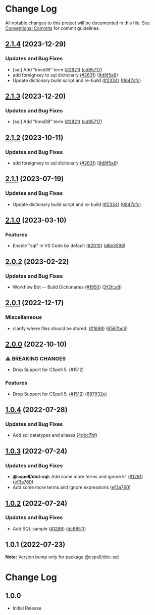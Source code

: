 # Change Log

All notable changes to this project will be documented in this file.
See [Conventional Commits](https://conventionalcommits.org) for commit guidelines.

## [2.1.4](https://github.com/calvinballing/cspell-dicts/compare/@cspell/dict-sql-v2.1.3...@cspell/dict-sql@2.1.4) (2023-12-29)


### Updates and Bug Fixes

* [sql] Add "InnoDB" term ([#2821](https://github.com/calvinballing/cspell-dicts/issues/2821)) ([cd95717](https://github.com/calvinballing/cspell-dicts/commit/cd95717d7054e0768335951cfbb87ff1c5ff8a97))
* add foreignkey to sql dictionary ([#2631](https://github.com/calvinballing/cspell-dicts/issues/2631)) ([8d8f5a6](https://github.com/calvinballing/cspell-dicts/commit/8d8f5a6242f58050da7192ec19370ba146f56046))
* Update dictionary build script and re-build ([#2334](https://github.com/calvinballing/cspell-dicts/issues/2334)) ([0847cfc](https://github.com/calvinballing/cspell-dicts/commit/0847cfc9623018940e7761e08eeba0ec7c0a320e))

## [2.1.3](https://github.com/streetsidesoftware/cspell-dicts/compare/@cspell/dict-sql@2.1.2...@cspell/dict-sql@2.1.3) (2023-12-20)


### Updates and Bug Fixes

* [sql] Add "InnoDB" term ([#2821](https://github.com/streetsidesoftware/cspell-dicts/issues/2821)) ([cd95717](https://github.com/streetsidesoftware/cspell-dicts/commit/cd95717d7054e0768335951cfbb87ff1c5ff8a97))

## [2.1.2](https://github.com/streetsidesoftware/cspell-dicts/compare/@cspell/dict-sql@2.1.1...@cspell/dict-sql@2.1.2) (2023-10-11)


### Updates and Bug Fixes

* add foreignkey to sql dictionary ([#2631](https://github.com/streetsidesoftware/cspell-dicts/issues/2631)) ([8d8f5a6](https://github.com/streetsidesoftware/cspell-dicts/commit/8d8f5a6242f58050da7192ec19370ba146f56046))

## [2.1.1](https://github.com/streetsidesoftware/cspell-dicts/compare/@cspell/dict-sql@2.1.0...@cspell/dict-sql@2.1.1) (2023-07-19)


### Updates and Bug Fixes

* Update dictionary build script and re-build ([#2334](https://github.com/streetsidesoftware/cspell-dicts/issues/2334)) ([0847cfc](https://github.com/streetsidesoftware/cspell-dicts/commit/0847cfc9623018940e7761e08eeba0ec7c0a320e))

## [2.1.0](https://github.com/streetsidesoftware/cspell-dicts/compare/@cspell/dict-sql@2.0.2...@cspell/dict-sql@2.1.0) (2023-03-10)


### Features

* Enable "sql" in VS Code by default ([#2010](https://github.com/streetsidesoftware/cspell-dicts/issues/2010)) ([d6e3598](https://github.com/streetsidesoftware/cspell-dicts/commit/d6e35986fc4daad6373411e34cf7aa8716effb67))

## [2.0.2](https://github.com/streetsidesoftware/cspell-dicts/compare/@cspell/dict-sql@2.0.1...@cspell/dict-sql@2.0.2) (2023-02-22)


### Updates and Bug Fixes

* Workflow Bot -- Build Dictionaries ([#1950](https://github.com/streetsidesoftware/cspell-dicts/issues/1950)) ([3f2fca8](https://github.com/streetsidesoftware/cspell-dicts/commit/3f2fca8b64c800723cc572f5ef83e92d5ec64673))

## [2.0.1](https://github.com/streetsidesoftware/cspell-dicts/compare/@cspell/dict-sql@2.0.0...@cspell/dict-sql@2.0.1) (2022-12-17)


### Miscellaneous

* clarify where files should be stored. ([#1698](https://github.com/streetsidesoftware/cspell-dicts/issues/1698)) ([6567bc6](https://github.com/streetsidesoftware/cspell-dicts/commit/6567bc62130404cb32945bdcc3bf07316c839396))

## [2.0.0](https://github.com/streetsidesoftware/cspell-dicts/compare/@cspell/dict-sql@1.0.4...@cspell/dict-sql@2.0.0) (2022-10-10)


### ⚠ BREAKING CHANGES

* Drop Support for CSpell 5. (#1512)

### Features

* Drop Support for CSpell 5. ([#1512](https://github.com/streetsidesoftware/cspell-dicts/issues/1512)) ([687932e](https://github.com/streetsidesoftware/cspell-dicts/commit/687932e187e4bce87d7904e3a2e53dd6de6ac372))

## [1.0.4](https://github.com/streetsidesoftware/cspell-dicts/compare/@cspell/dict-sql@1.0.3...@cspell/dict-sql@1.0.4) (2022-07-28)


### Updates and Bug Fixes

* Add sql datatypes and aliases ([4dbc7bf](https://github.com/streetsidesoftware/cspell-dicts/commit/4dbc7bfbe6f29baeb5bd7923ae3ba140ee22ee41))

## [1.0.3](https://github.com/streetsidesoftware/cspell-dicts/compare/@cspell/dict-sql@1.0.2...@cspell/dict-sql@1.0.3) (2022-07-24)


### Updates and Bug Fixes

* **@cspell/dict-sql:** Add some more terms and ignore `N'` ([#1291](https://github.com/streetsidesoftware/cspell-dicts/issues/1291)) ([ef3a760](https://github.com/streetsidesoftware/cspell-dicts/commit/ef3a76007ebea86f970d6e77796f55a2d3c57524))
* Add some more terms and ignore expressions ([ef3a760](https://github.com/streetsidesoftware/cspell-dicts/commit/ef3a76007ebea86f970d6e77796f55a2d3c57524))

## [1.0.2](https://github.com/streetsidesoftware/cspell-dicts/compare/@cspell/dict-sql@1.0.1...@cspell/dict-sql@1.0.2) (2022-07-24)


### Updates and Bug Fixes

* Add SQL sample ([#1288](https://github.com/streetsidesoftware/cspell-dicts/issues/1288)) ([dc8851f](https://github.com/streetsidesoftware/cspell-dicts/commit/dc8851fc9c91b873d9fbede88db92bed221d2c42))

## 1.0.1 (2022-07-23)

**Note:** Version bump only for package @cspell/dict-sql





# Change Log

## 1.0.0

- Initial Release
